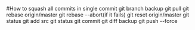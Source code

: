 #How to squash all commits in single commit
git branch backup
git pull
git rebase origin/master
git rebase --abort(if it fails)
git reset origin/master
git status
git add src
git status
git commit
git diff backup
git push --force
